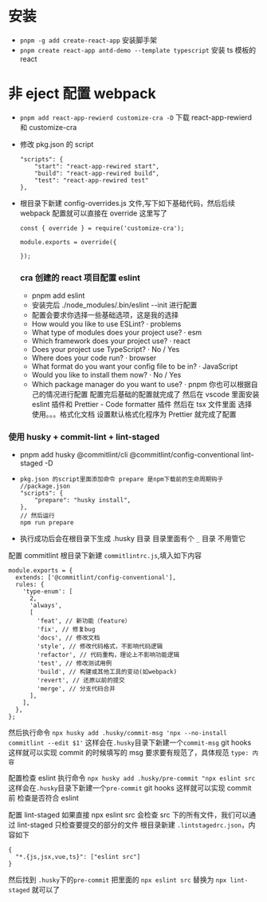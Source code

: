 # 安装

- `pnpm -g add create-react-app` 安装脚手架
- `pnpm create react-app antd-demo --template typescript` 安装 ts 模板的 react

# 非 eject 配置 webpack

- `pnpm add react-app-rewierd customize-cra -D` 下载 react-app-rewierd 和 customize-cra
- 修改 pkg.json 的 script
  ```
  "scripts": {
      "start": "react-app-rewired start",
      "build": "react-app-rewired build",
      "test": "react-app-rewired test"
  },
  ```
- 根目录下新建 config-overrides.js 文件,写下如下基础代码，然后后续 webpack 配置就可以直接在 override 这里写了

  ```
  const { override } = require('customize-cra');

  module.exports = override({

  });
  ```

  ### cra 创建的 react 项目配置 eslint

  - pnpm add eslint
  - 安装完后 ./node_modules/.bin/eslint --init 进行配置
  - 配置会要求你选择一些基础选项，这是我的选择
  - How would you like to use ESLint? · problems
  - What type of modules does your project use? · esm
  - Which framework does your project use? · react
  - Does your project use TypeScript? · No / Yes
  - Where does your code run? · browser
  - What format do you want your config file to be in? · JavaScript
  - Would you like to install them now? · No / Yes
  - Which package manager do you want to use? · pnpm
    你也可以根据自己的情况进行配置
    配置完后基础的配置就完成了
    然后在 vscode 里面安装 eslint 插件和 Prettier - Code formatter 插件
    然后在 tsx 文件里面 选择 使用。。。格式化文档 设置默认格式化程序为 Prettier
    就完成了配置

### 使用 husky + commit-lint + lint-staged

- pnpm add husky @commitlint/cli @commitlint/config-conventional lint-staged -D
- ```
  pkg.json 的script里面添加命令 prepare 是npm下载前的生命周期钩子
  //package.json
  "scripts": {
      "prepare": "husky install",
  },
  // 然后运行
  npm run prepare
  ```

* 执行成功后会在根目录下生成 .husky 目录 目录里面有个 `_` 目录 不用管它

配置 commitlint
根目录下新建 `commitlintrc.js`,填入如下内容

```
module.exports = {
  extends: ['@commitlint/config-conventional'],
  rules: {
    'type-enum': [
      2,
      'always',
      [
        'feat', // 新功能（feature）
        'fix', // 修复bug
        'docs', // 修改文档
        'style', // 修改代码格式，不影响代码逻辑
        'refactor', // 代码重构，理论上不影响功能逻辑
        'test', // 修改测试用例
        'build', // 构建或其他工具的变动(如webpack)
        'revert', // 还原以前的提交
        'merge', // 分支代码合并
      ],
    ],
  },
};
```

然后执行命令 `npx husky add .husky/commit-msg 'npx --no-install commitlint --edit $1'`
这样会在`.husky`目录下新建一个`commit-msg` git hooks
这样就可以实现 commit 的时候填写的 msg 要求要有规范了，具体规范 `type: 内容`

配置检查 eslint
执行命令 `npx husky add .husky/pre-commit "npx eslint src`
这样会在`.husky`目录下新建一个`pre-commit` git hooks
这样就可以实现 commit 前 检查是否符合 eslint

配置 lint-staged
如果直接 npx eslint src 会检查 src 下的所有文件，我们可以通过 lint-staged 只检查要提交的部分的文件
根目录新建 `.lintstagedrc.json`，内容如下

```
{
  "*.{js,jsx,vue,ts}": ["eslint src"]
}
```

然后找到 `.husky`下的`pre-commit` 把里面的 `npx eslint src` 替换为 `npx lint-staged`
就可以了
